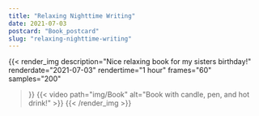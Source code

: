 ```yaml
---
title: "Relaxing Nighttime Writing"
date: 2021-07-03
postcard: "Book_postcard"
slug: "relaxing-nighttime-writing"
---
```


{{< render_img
  description="Nice relaxing book for my sisters birthday!"
  renderdate="2021-07-03"
  rendertime="1 hour"
  frames="60"
  samples="200"
  >}}
{{< video path="img/Book" alt="Book with candle, pen, and hot drink!" >}}
{{< /render_img >}}

